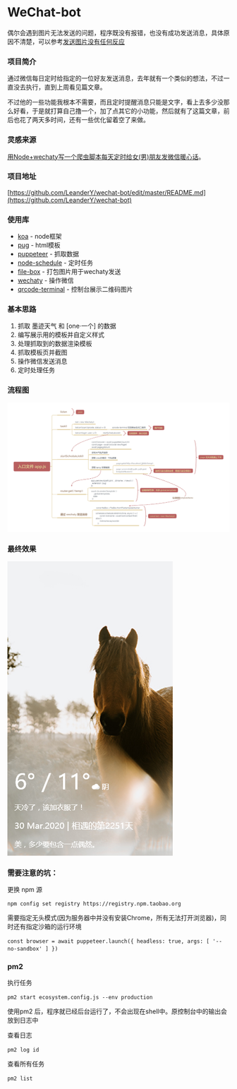 # WeChat-bot

偶尔会遇到图片无法发送的问题，程序既没有报错，也没有成功发送消息，具体原因不清楚，可以参考[发送图片没有任何反应](https://github.com/Chatie/wechaty/issues/1618)

### 项目简介

通过微信每日定时给指定的一位好友发送消息，去年就有一个类似的想法，不过一直没去执行，直到上周看见篇文章。

不过他的一些功能我根本不需要，而且定时提醒消息只能是文字，看上去多少没那么好看，于是就打算自己撸一个，加了点其它的小功能，然后就有了这篇文章，前后也花了两天多时间，还有一些优化留着空了来做。

### 灵感来源

[用Node+wechaty写一个爬虫脚本每天定时给女(男)朋友发微信暖心话](https://juejin.im/post/5c77c6bef265da2de6611cff)。

### 项目地址

[https://github.com/LeanderY/wechat-bot/edit/master/README.md](https://github.com/LeanderY/wechat-bot)

### 使用库

* [koa](https://github.com/koajs/koa) - node框架
* [pug](https://github.com/pugjs/pug) - html模板
* [puppeteer](https://github.com/GoogleChrome/puppeteer) - 抓取数据
* [node-schedule](https://github.com/node-schedule/node-schedule) - 定时任务
* [file-box](https://github.com/huan/file-box) - 打包图片用于wechaty发送
* [wechaty](https://github.com/chatie/wechaty) - 操作微信
* [qrcode-terminal](https://github.com/gtanner/qrcode-terminal) - 控制台展示二维码图片

### 基本思路

1. 抓取 墨迹天气 和 [one·一个] 的数据
2. 编写展示用的模板并自定义样式
3. 处理抓取到的数据渲染模板
4. 抓取模板页并截图
5. 操作微信发送消息
6. 定时处理任务

### 流程图

![流程图](/flow/flow.png)

### 最终效果

![效果](/template/2020-3-30.png)

### 需要注意的坑：

更换 npm 源
```
npm config set registry https://registry.npm.taobao.org
```

需要指定无头模式(因为服务器中并没有安装Chrome，所有无法打开浏览器)，同时还有指定沙箱的运行环境

`
const browser = await puppeteer.launch({
    headless: true,
    args: [ '--no-sandbox' ]
})
`
### pm2

执行任务

`pm2 start ecosystem.config.js --env production`

使用pm2 后，程序就已经后台运行了，不会出现在shell中。原控制台中的输出会放到日志中

查看日志

`pm2 log id`

查看所有任务

`pm2 list`
